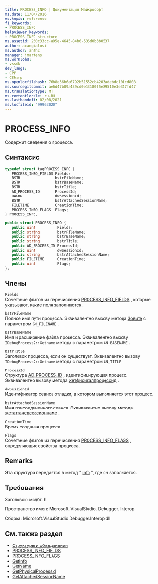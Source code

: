 ```yaml
---
title: PROCESS_INFO | Документация Майкрософт
ms.date: 11/04/2016
ms.topic: reference
f1_keywords:
- PROCESS_INFO
helpviewer_keywords:
- PROCESS_INFO structure
ms.assetid: 260c33cc-a05e-4645-84b6-536d0b3b0537
author: acangialosi
ms.author: anthc
manager: jmartens
ms.workload:
- vssdk
dev_langs:
- CPP
- CSharp
ms.openlocfilehash: 76b8e36b6a6792b51552cb4203adebdc101cd808
ms.sourcegitcommit: ae6d47b09a439cd0e13180f5e89510e3e347fd47
ms.translationtype: MT
ms.contentlocale: ru-RU
ms.lasthandoff: 02/08/2021
ms.locfileid: "99963020"
---
```

# <a name="process_info"></a>PROCESS_INFO
Содержит сведения о процессе.

## <a name="syntax"></a>Синтаксис

```cpp
typedef struct tagPROCESS_INFO { 
   PROCESS_INFO_FIELDS Fields;
   BSTR                bstrFileName;
   BSTR                bstrBaseName;
   BSTR                bstrTitle;
   AD_PROCESS_ID       ProcessId;
   DWORD               dwSessionId;
   BSTR                bstrAttachedSessionName;
   FILETIME            CreationTime;
   PROCESS_INFO_FLAGS  Flags;
} PROCESS_INFO;
```

```csharp
public struct PROCESS_INFO { 
   public uint          Fields;
   public string        bstrFileName;
   public string        bstrBaseName;
   public string        bstrTitle;
   public AD_PROCESS_ID ProcessId;
   public uint          dwSessionId;
   public string        bstrAttachedSessionName;
   public FILETIME      CreationTime;
   public uint          Flags;
};
```

## <a name="members"></a>Члены
 `Fields`\
 Сочетание флагов из перечисления [PROCESS_INFO_FIELDS](../../../extensibility/debugger/reference/process-info-fields.md) , которые указывают, какие поля заполняются.

 `bstrFileName`\
 Полное имя пути процесса. Эквивалентно вызову метода [Зовите](../../../extensibility/debugger/reference/idebugprocess2-getname.md) с параметром `GN_FILENAME` .

 `bstrBaseName`\
 Имя и расширение файла процесса. Эквивалентно вызову `IDebugProcess2::Getname` метода с параметром `GN_BASENAME` .

 `bstrTitle`\
 Заголовок процесса, если он существует. Эквивалентно вызову `IDebugProcess2::Getname` метода с параметром `GN_TITLE` .

 `ProcessId`\
 Структура [AD_PROCESS_ID](../../../extensibility/debugger/reference/ad-process-id.md) , идентифицирующая процесс. Эквивалентно вызову метода [жетфисикалпроцессид](../../../extensibility/debugger/reference/idebugprocess2-getphysicalprocessid.md) .

 `dwSessionId`\
 Идентификатор сеанса отладки, в котором выполняется этот процесс.

 `bstrAttachedSessionName`\
 Имя присоединенного сеанса. Эквивалентно вызову метода [жетаттачедсессионнаме](../../../extensibility/debugger/reference/idebugprocess2-getattachedsessionname.md) .

 `CreationTime`\
 Время создания процесса.

 `Flags`\
 Сочетание флагов из перечисления [PROCESS_INFO_FLAGS](../../../extensibility/debugger/reference/process-info-flags.md) , определяющих свойства процесса.

## <a name="remarks"></a>Remarks
 Эта структура передается в метод " [info](../../../extensibility/debugger/reference/idebugprocess2-getinfo.md) ", где он заполняется.

## <a name="requirements"></a>Требования
 Заголовок: мсдбг. h

 Пространство имен: Microsoft. VisualStudio. Debugger. Interop

 Сборка: Microsoft.VisualStudio.Debugger.Interop.dll

## <a name="see-also"></a>См. также раздел
- [Структуры и объединения](../../../extensibility/debugger/reference/structures-and-unions.md)
- [PROCESS_INFO_FIELDS](../../../extensibility/debugger/reference/process-info-fields.md)
- [PROCESS_INFO_FLAGS](../../../extensibility/debugger/reference/process-info-flags.md)
- [GetInfo](../../../extensibility/debugger/reference/idebugprocess2-getinfo.md)
- [GetName](../../../extensibility/debugger/reference/idebugprocess2-getname.md)
- [GetPhysicalProcessId](../../../extensibility/debugger/reference/idebugprocess2-getphysicalprocessid.md)
- [GetAttachedSessionName](../../../extensibility/debugger/reference/idebugprocess2-getattachedsessionname.md)
